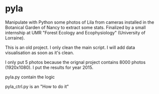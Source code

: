 # pyla

Manipulate with Python some photos of Lila from cameras installed in the Botanical Garden of Nancy to extract some stats. Finalized by a small internship at UMR "Forest Ecology and Ecophysiology" (University of Lorraine).

This is an old project. I only clean the main script. I will add data visualisation as soon as it's clean.

I only put 5 photos because the orignal project contains 8000 photos (1920x1080).
I put the results for year 2015.

pyla.py contain the logic

pyla_ctrl.py is an "How to do it"



 
